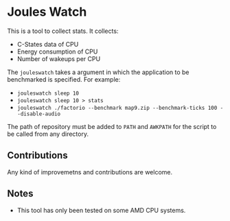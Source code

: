 # Joules Watch

This is a tool to collect stats. It collects:
- C-States data of CPU
- Energy consumption of CPU
- Number of wakeups per CPU

The `jouleswatch` takes a argument in which the application to be benchmarked is specified.
For example:
- `jouleswatch sleep 10`
- `jouleswatch sleep 10 > stats`
- `jouleswatch ./factorio --benchmark map9.zip --benchmark-ticks 100 --disable-audio`

The path of repository must be added to `PATH` and `AWKPATH` for the script to be called from any directory.

## Contributions
Any kind of improvemetns and contributions are welcome.

## Notes
- This tool has only been tested on some AMD CPU systems.
